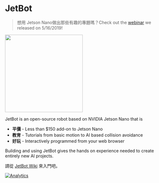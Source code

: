 # JetBot

<!--[<img src="https://img.shields.io/discord/553852754058280961.svg">](https://discord.gg/Ady6NtF) -->

> 想用 Jetson Nano做出那些有趣的專題嗎？Check out the [webinar](https://info.nvidia.com/ai-for-makers-learn-with-jetbot-reg-page.html?nvid=nv-int-84114) we released on 5/16/2019!  

<img src="../..//wiki/images/jetson-jetbot-illustration_1600x1260.png" height="256">

JetBot is an open-source robot based on NVIDIA Jetson Nano that is

* **平價** - Less than $150 add-on to Jetson Nano
* **教育** - Tutorials from basic motion to AI based collision avoidance
* **好玩** - Interactively programmed from your web browser

Building and using JetBot gives the hands on experience needed to create entirely new AI projects.

請從 [JetBot Wiki](https://github.com/NVIDIA-AI-IOT/jetbot/wiki) 來入門吧。


[![Analytics](https://ga-beacon.appspot.com/UA-135919510-1/jetbot/README?pixel)](https://github.com/igrigorik/ga-beacon)
